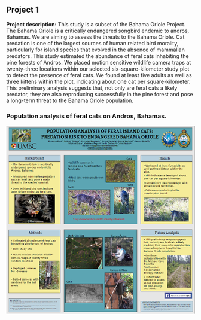 ## Project 1

**Project description:** 
This study is a subset of the Bahama Oriole Project. The Bahama Oriole is a critically endangered songbird endemic to andros, Bahamas. We are aiming to assess the threats to the Bahama Oriole. Cat predation is one of the largest sources of human related bird morality, particularly for island species that evolved in the absence of mammalian predators. This study estimated the abundance of feral cats inhabiting the pine forests of Andros. We placed motion sensitive wildlife camera traps at twenty-three locations within our selected six-square-kilometer study plot to detect the presence of feral cats. We found at least five adults as well as three kittens within the plot, indicating about one cat per square-kilometer. This preliminary analysis suggests that, not only are feral cats a likely predator, they are also reproducing successfully in the pine forest and pose a long-term threat to the Bahama Oriole population. 

### Population analysis of feral cats on Andros, Bahamas. 

<img src="../images/BOP_Poster.png?raw=true"/>
